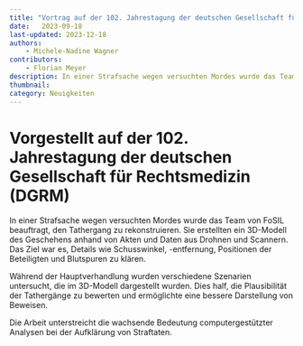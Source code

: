 ```yaml
---
title: "Vortrag auf der 102. Jahrestagung der deutschen Gesellschaft für Rechtsmedizin (DGRM)"
date:   2023-09-18
last-updated: 2023-12-18
authors: 
    - Michele-Nadine Wagner
contributors: 
    - Florian Meyer
description: In einer Strafsache wegen versuchten Mordes wurde das Team von FoSIL beauftragt, den Tathergang zu rekonstruieren.
thumbnail:
category: Neuigkeiten
---
```


# Vorgestellt auf der 102. Jahrestagung der deutschen Gesellschaft für Rechtsmedizin (DGRM)

In einer Strafsache wegen versuchten Mordes wurde das Team von FoSIL beauftragt, den Tathergang zu rekonstruieren. Sie erstellten ein 3D-Modell des Geschehens anhand von Akten und Daten aus Drohnen und Scannern. Das Ziel war es, Details wie Schusswinkel, -entfernung, Positionen der Beteiligten und Blutspuren zu klären.

Während der Hauptverhandlung wurden verschiedene Szenarien untersucht, die im 3D-Modell dargestellt wurden. Dies half, die Plausibilität der Tathergänge zu bewerten und ermöglichte eine bessere Darstellung von Beweisen.

Die Arbeit unterstreicht die wachsende Bedeutung computergestützter Analysen bei der Aufklärung von Straftaten.
